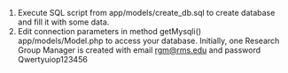 1. Execute SQL script from app/models/create_db.sql to create database and fill it with some data.
2. Edit connection parameters in method getMysqli() app/models/Model.php to access your database.
Initially, one Research Group Manager is created with email rgm@rms.edu and password Qwertyuiop123456
